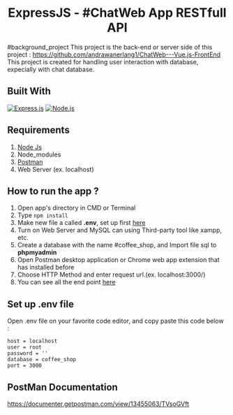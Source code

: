 <h1 align="center">ExpressJS - #ChatWeb App RESTfull API</h1>

#background_project
This project is the back-end or server side of this project : https://github.com/andrawanerlang1/ChatWeb---Vue.js-FrontEnd
This project is created for handling user interaction with database, expecially with chat database.

## Built With

[![Express.js](https://img.shields.io/badge/Express.js-4.x-orange.svg?style=rounded-square)](https://expressjs.com/en/starter/installing.html)
[![Node.js](https://img.shields.io/badge/Node.js-v.12.13-green.svg?style=rounded-square)](https://nodejs.org/)

## Requirements

1. <a href="https://nodejs.org/en/download/">Node Js</a>
2. Node_modules
3. <a href="https://www.getpostman.com/">Postman</a>
4. Web Server (ex. localhost)

## How to run the app ?

1. Open app's directory in CMD or Terminal
2. Type `npm install`
3. Make new file a called **.env**, set up first [here](#set-up-env-file)
4. Turn on Web Server and MySQL can using Third-party tool like xampp, etc.
5. Create a database with the name #coffee_shop, and Import file sql to **phpmyadmin**
6. Open Postman desktop application or Chrome web app extension that has installed before
7. Choose HTTP Method and enter request url.(ex. localhost:3000/)
8. You can see all the end point [here](https://documenter.getpostman.com/view/13455063/TVsoGVft)

## Set up .env file

Open .env file on your favorite code editor, and copy paste this code below :

```
host = localhost
user = root
password = ''
database = coffee_shop
port = 3000
```

## PostMan Documentation
https://documenter.getpostman.com/view/13455063/TVsoGVft
